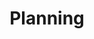 ---
title: Planning
info: After selecting the system, detailed planning is essential to create a roadmap for the entire project, including timelines, resource allocation, and risk assessments.
background: assets/theme/images/icons/Planning.png
---